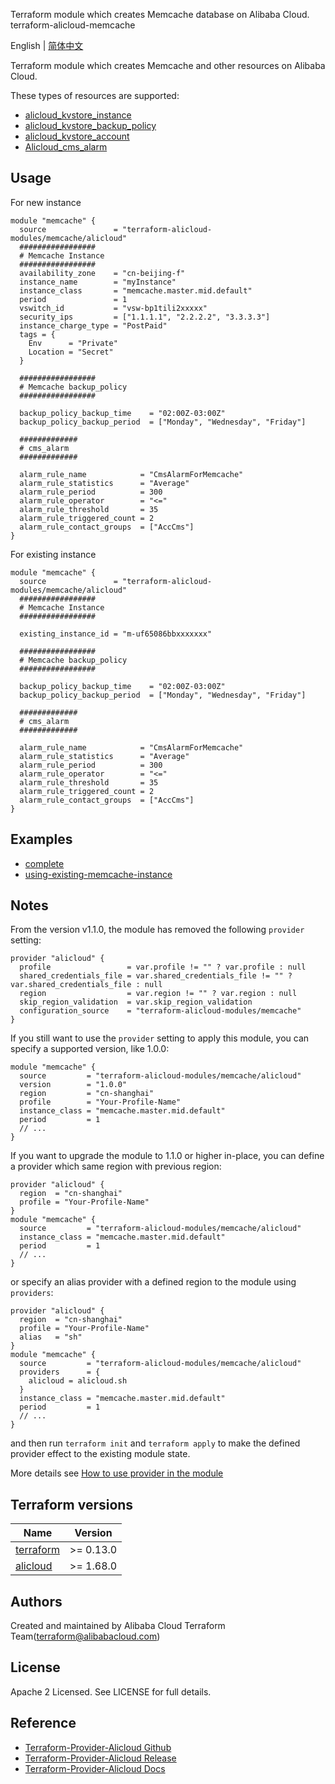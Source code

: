 Terraform module which creates Memcache database on Alibaba Cloud.  
terraform-alicloud-memcache

English | [简体中文](https://github.com/terraform-alicloud-modules/terraform-alicloud-memcache/blob/master/README-CN.md)

Terraform module which creates Memcache and other resources on Alibaba Cloud.

These types of resources are supported:

* [alicloud_kvstore_instance](https://www.terraform.io/docs/providers/alicloud/r/kvstore_instances.html)
* [alicloud_kvstore_backup_policy](https://www.terraform.io/docs/providers/alicloud/r/kvstore_backup_policy.html)
* [alicloud_kvstore_account](https://www.terraform.io/docs/providers/alicloud/r/kvstore_account.html)
* [Alicloud_cms_alarm](https://www.terraform.io/docs/providers/alicloud/r/cms_alarm.html)

Usage
-----
    
For new instance
    
```hcl
module "memcache" {
  source               = "terraform-alicloud-modules/memcache/alicloud"
  #################
  # Memcache Instance
  #################
  availability_zone    = "cn-beijing-f"
  instance_name        = "myInstance"
  instance_class       = "memcache.master.mid.default"
  period               = 1
  vswitch_id           = "vsw-bp1tili2xxxxx"
  security_ips         = ["1.1.1.1", "2.2.2.2", "3.3.3.3"]
  instance_charge_type = "PostPaid"
  tags = {
    Env      = "Private"
    Location = "Secret"
  }

  #################
  # Memcache backup_policy
  #################

  backup_policy_backup_time    = "02:00Z-03:00Z"
  backup_policy_backup_period  = ["Monday", "Wednesday", "Friday"]

  #############
  # cms_alarm
  #############

  alarm_rule_name            = "CmsAlarmForMemcache"
  alarm_rule_statistics      = "Average"
  alarm_rule_period          = 300
  alarm_rule_operator        = "<="
  alarm_rule_threshold       = 35
  alarm_rule_triggered_count = 2
  alarm_rule_contact_groups  = ["AccCms"]
}
```

For existing instance 

```hcl
module "memcache" {
  source               = "terraform-alicloud-modules/memcache/alicloud"
  #################
  # Memcache Instance
  #################

  existing_instance_id = "m-uf65086bbxxxxxxx"

  #################
  # Memcache backup_policy
  #################

  backup_policy_backup_time    = "02:00Z-03:00Z"
  backup_policy_backup_period  = ["Monday", "Wednesday", "Friday"]

  #############
  # cms_alarm
  #############

  alarm_rule_name            = "CmsAlarmForMemcache"
  alarm_rule_statistics      = "Average"
  alarm_rule_period          = 300
  alarm_rule_operator        = "<="
  alarm_rule_threshold       = 35
  alarm_rule_triggered_count = 2
  alarm_rule_contact_groups  = ["AccCms"]
}
```

## Examples

* [complete](https://github.com/terraform-alicloud-modules/terraform-alicloud-memcache/tree/master/examples/complete)
* [using-existing-memcache-instance](https://github.com/terraform-alicloud-modules/terraform-alicloud-memcache/tree/master/examples/using-existing-memcache-instance)

## Notes
From the version v1.1.0, the module has removed the following `provider` setting:

```hcl
provider "alicloud" {
  profile                 = var.profile != "" ? var.profile : null
  shared_credentials_file = var.shared_credentials_file != "" ? var.shared_credentials_file : null
  region                  = var.region != "" ? var.region : null
  skip_region_validation  = var.skip_region_validation
  configuration_source    = "terraform-alicloud-modules/memcache"
}
```

If you still want to use the `provider` setting to apply this module, you can specify a supported version, like 1.0.0:

```hcl
module "memcache" {
  source         = "terraform-alicloud-modules/memcache/alicloud"
  version        = "1.0.0"
  region         = "cn-shanghai"
  profile        = "Your-Profile-Name"
  instance_class = "memcache.master.mid.default"
  period         = 1
  // ...
}
```

If you want to upgrade the module to 1.1.0 or higher in-place, you can define a provider which same region with
previous region:

```hcl
provider "alicloud" {
  region  = "cn-shanghai"
  profile = "Your-Profile-Name"
}
module "memcache" {
  source         = "terraform-alicloud-modules/memcache/alicloud"
  instance_class = "memcache.master.mid.default"
  period         = 1
  // ...
}
```
or specify an alias provider with a defined region to the module using `providers`:

```hcl
provider "alicloud" {
  region  = "cn-shanghai"
  profile = "Your-Profile-Name"
  alias   = "sh"
}
module "memcache" {
  source         = "terraform-alicloud-modules/memcache/alicloud"
  providers      = {
    alicloud = alicloud.sh
  }
  instance_class = "memcache.master.mid.default"
  period         = 1
  // ...
}
```

and then run `terraform init` and `terraform apply` to make the defined provider effect to the existing module state.

More details see [How to use provider in the module](https://www.terraform.io/docs/language/modules/develop/providers.html#passing-providers-explicitly)

## Terraform versions

| Name | Version |
|------|---------|
| <a name="requirement_terraform"></a> [terraform](#requirement\_terraform) | >= 0.13.0 |
| <a name="requirement_alicloud"></a> [alicloud](#requirement\_alicloud) | >= 1.68.0 |

Authors
---------
Created and maintained by Alibaba Cloud Terraform Team(terraform@alibabacloud.com)

License
----
Apache 2 Licensed. See LICENSE for full details.

Reference
---------
* [Terraform-Provider-Alicloud Github](https://github.com/terraform-providers/terraform-provider-alicloud)
* [Terraform-Provider-Alicloud Release](https://releases.hashicorp.com/terraform-provider-alicloud/)
* [Terraform-Provider-Alicloud Docs](https://www.terraform.io/docs/providers/alicloud/index.html)